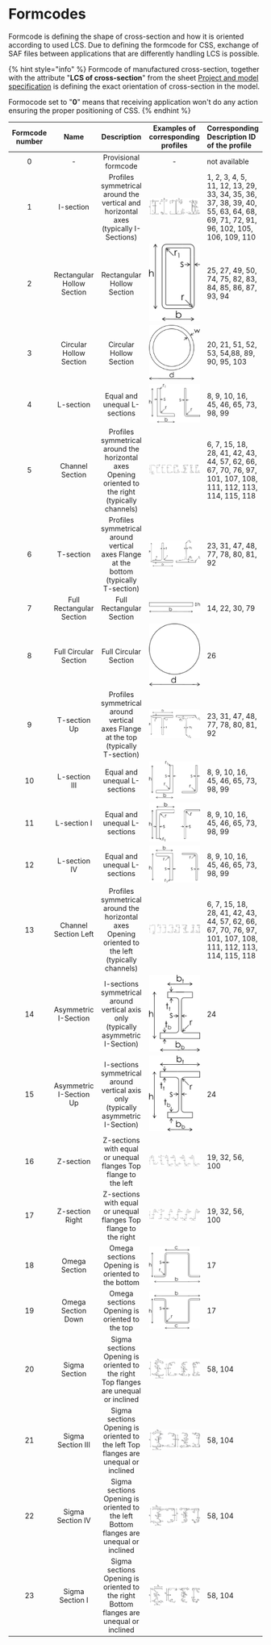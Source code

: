 # Formcodes

Formcode is defining the shape of cross-section and how it is oriented according to used LCS. Due to defining the formcode for CSS, exchange of SAF files between applications that are differently handling LCS is possible.

{% hint style="info" %}
Formcode of manufactured cross-section, together with the attribute "**LCS of cross-section**" from the sheet [Project and model specification](../project-and-model-specifications/#project) is defining the exact orientation of cross-section in the model.

Formocode set to "**0**" means that receiving application won't do any action ensuring the proper positioning of CSS.
{% endhint %}

| Formcode number | Name | Description | Examples of corresponding profiles | Corresponding Description ID of the profile |
| :---: | :---: | :---: | :---: | :--- |
| 0 | - | Provisional formcode | - | not available |
| 1 | I-section | Profiles symmetrical around the vertical and horizontal axes \(typically I-Sections\) | ![](../.gitbook/assets/42_fc_01.png) | 1, 2, 3, 4, 5, 11, 12, 13, 29, 33, 34, 35, 36, 37, 38, 39, 40, 55, 63, 64, 68, 69, 71, 72, 91, 96, 102, 105, 106, 109, 110 |
| 2 | Rectangular Hollow Section | Rectangular Hollow Section | ![](../.gitbook/assets/42_fc_02.png) | 25, 27, 49, 50, 74, 75, 82, 83, 84, 85, 86, 87, 93, 94 |
| 3 | Circular Hollow Section | Circular Hollow Section | ![](../.gitbook/assets/42_fc_03.png) | 20, 21, 51, 52, 53, 54,88, 89, 90, 95, 103 |
| 4 | L-section | Equal and unequal L-sections | ![](../.gitbook/assets/42_fc_04.png) | 8, 9, 10, 16, 45, 46, 65, 73, 98, 99 |
| 5 | Channel Section | Profiles symmetrical around the horizontal axes Opening oriented to the right \(typically channels\) | ![](../.gitbook/assets/42_fc_05.png) | 6, 7, 15, 18, 28, 41, 42, 43, 44, 57, 62, 66, 67, 70, 76, 97, 101, 107, 108, 111, 112, 113, 114, 115, 118 |
| 6 | T-section | Profiles symmetrical around vertical axes Flange at the bottom \(typically T-section\)  | ![](../.gitbook/assets/42_fc_06.png) | 23, 31, 47, 48, 77, 78, 80, 81, 92 |
| 7 | Full Rectangular Section | Full Rectangular Section | ![](../.gitbook/assets/42_fc_07.png) | 14, 22, 30, 79 |
| 8 | Full Circular Section | Full Circular Section | ![](../.gitbook/assets/42_fc_08.png) | 26 |
| 9 | T-section Up | Profiles symmetrical around vertical axes Flange at the top \(typically T-section\) | ![](../.gitbook/assets/42_fc_09.png) | 23, 31, 47, 48, 77, 78, 80, 81, 92 |
| 10 | L-section III | Equal and unequal L-sections | ![](../.gitbook/assets/42_fc_10.png) | 8, 9, 10, 16, 45, 46, 65, 73, 98, 99 |
| 11 | L-section I | Equal and unequal L-sections | ![](../.gitbook/assets/42_fc_11.png) | 8, 9, 10, 16, 45, 46, 65, 73, 98, 99 |
| 12 | L-section IV | Equal and unequal L-sections | ![](../.gitbook/assets/42_fc_12.png) | 8, 9, 10, 16, 45, 46, 65, 73, 98, 99 |
| 13 | Channel Section Left | Profiles symmetrical around the horizontal axes Opening oriented to the left \(typically channels\) | ![](../.gitbook/assets/42_fc_13.png) | 6, 7, 15, 18, 28, 41, 42, 43, 44, 57, 62, 66, 67, 70, 76, 97, 101, 107, 108, 111, 112, 113, 114, 115, 118 |
| 14 | Asymmetric I-Section | I-sections symmetrical around vertical axis only \(typically asymmetric I-Section\) | ![](../.gitbook/assets/42_fc_14.png) | 24 |
| 15 | Asymmetric I-Section Up | I-sections symmetrical around vertical axis only \(typically asymmetric I-Section\) | ![](../.gitbook/assets/42_fc_15.png) | 24 |
| 16 | Z-section | Z-sections with equal or unequal flanges Top flange to the left | ![](../.gitbook/assets/42_fc_16.png) | 19, 32, 56, 100 |
| 17 | Z-section Right | Z-sections with equal or unequal flanges Top flange to the right | ![](../.gitbook/assets/42_fc_17.png) | 19, 32, 56, 100 |
| 18 | Omega Section | Omega sections Opening is oriented to the bottom | ![](../.gitbook/assets/42_fc_18.png) | 17 |
| 19 | Omega Section Down | Omega sections Opening is oriented to the top | ![](../.gitbook/assets/42_fc_19.png) | 17 |
| 20 | Sigma Section | Sigma sections Opening is oriented to the right Top flanges are unequal or inclined | ![](../.gitbook/assets/42_fc_20.png) | 58, 104 |
| 21 | Sigma Section III | Sigma sections Opening is oriented to the left Top flanges are unequal or inclined | ![](../.gitbook/assets/42_fc_21.png) | 58, 104 |
| 22 | Sigma Section IV | Sigma sections Opening is oriented to the left Bottom flanges are unequal or inclined | ![](../.gitbook/assets/42_fc_22.png) | 58, 104 |
| 23 | Sigma Section I | Sigma sections Opening is oriented to the right Bottom flanges are unequal or inclined | ![](../.gitbook/assets/42_fc_23.png) | 58, 104 |

